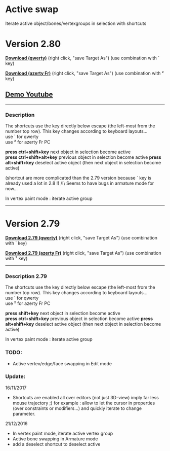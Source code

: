 # Active swap

Iterate active object/bones/vertexgroups in selection with shortcuts
<!--may behave unexpectedly in armature edit/pose mode -->

# Version 2.80

[**Download (qwerty)**](https://raw.githubusercontent.com/Pullusb/SB_ActiveSwap/master/SB_Active_swap.py) (right click, "save Target As")
(use combination with \` key)

[**Download (azerty Fr)**](https://raw.githubusercontent.com/Pullusb/SB_ActiveSwap/master/SB_Active_swap_azerty_Fr_PC.py) (right click, "save Target As")
(use combination with ² key)  

## [Demo Youtube](https://www.youtube.com/watch?v=43v5kxFkcZk)

---

### Description

The shortcuts use the key directly below escape (the left-most from the number top row). This key changes according to keyboard layouts...  
use \` for qwerty  
use ² for azerty Fr PC  


**press ctrl+shift+key**  next object in selection become active  
**press ctrl+shift+alt+key**  previous object in selection become active
**press alt+shift+key**  deselect active object (then next object in selection become active)

(shortcut are more complicated than the 2.79 version because \` key is already used a lot in 2.8 !)
/!\ Seems to have bugs in armature mode for now...

In vertex paint mode : iterate active group

---

# Version 2.79

[**Download 2.79 (qwerty)**](https://raw.githubusercontent.com/Pullusb/SB_ActiveSwap/master/SB_Active_swap_279.py) (right click, "save Target As")
(use combination with \` key)

[**Download 2.79 (azerty Fr)**](https://raw.githubusercontent.com/Pullusb/SB_ActiveSwap/master/SB_Active_swap_azerty_Fr_PC_279.py) (right click, "save Target As")
(use combination with ² key)  

---

### Description 2.79

The shortcuts use the key directly below escape (the left-most from the number top row). This key changes according to keyboard layouts...  
use \` for qwerty  
use ² for azerty Fr PC  
  
**press shift+key**  next object in selection become active  
**press ctrl+shift+key**  previous object in selection become active
**press alt+shift+key**  deselect active object (then next object in selection become active)

In vertex paint mode : iterate active group  
  
<!--Note for french:
Shortcut are for qwerty layout (since the '\`' key is easily accessible to the left hand with modifier pressed)
You must change it in source code if you are on azerty.
Someday I'll post a version with valid shortcut for french keyboard too... But what key to take ?! -->


### TODO:
- Active vertex/edge/face swapping in Edit mode

### Update:

16/11/2017
- Shortcuts are enabled all over editors (not just 3D-view) imply far less mouse trajectory ;)
for example : allow to let the cursor in properties (over constraints or modifiers...) and quickly iterate to change parameter.

21/12/2016

- In vertex paint mode, iterate active vertex group
- Active bone swapping in Armature mode
- add a deselect shortcut to deselect active
